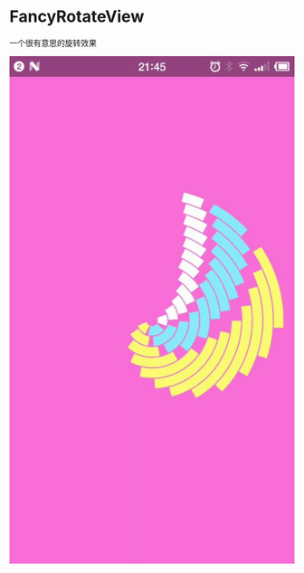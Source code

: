 # FancyRotateView
一个很有意思的旋转效果


![图片](https://github.com/liaofuyou/FancyRotateView/blob/master/screenshot/Gif_20180413_214811.gif)

